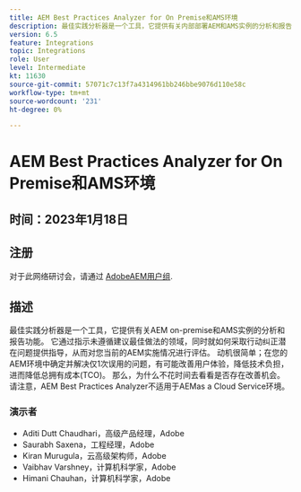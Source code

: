 ```yaml
---
title: AEM Best Practices Analyzer for On Premise和AMS环境
description: 最佳实践分析器是一个工具，它提供有关内部部署AEM和AMS实例的分析和报告功能。 它通过指示未遵循建议最佳做法的领域，同时就如何采取行动纠正潜在问题提供指导，从而对您当前的AEM实施情况进行评估。
version: 6.5
feature: Integrations
topic: Integrations
role: User
level: Intermediate
kt: 11630
source-git-commit: 57071c7c13f7a4314961bb246bbe9076d110e58c
workflow-type: tm+mt
source-wordcount: '231'
ht-degree: 0%

---
```


# AEM Best Practices Analyzer for On Premise和AMS环境

## 时间：2023年1月18日

## 注册

对于此网络研讨会，请通过 [AdobeAEM用户组](https://aem-augs.adobe.com/).

## 描述

最佳实践分析器是一个工具，它提供有关AEM on-premise和AMS实例的分析和报告功能。 它通过指示未遵循建议最佳做法的领域，同时就如何采取行动纠正潜在问题提供指导，从而对您当前的AEM实施情况进行评估。 动机很简单；在您的AEM环境中确定并解决仅1次误用的问题，有可能改善用户体验，降低技术负担，进而降低总拥有成本(TCO)。 那么，为什么不花时间去看看是否存在改善机会。
请注意，AEM Best Practices Analyzer不适用于AEMas a Cloud Service环境。

### 演示者

* Aditi Dutt Chaudhari，高级产品经理，Adobe
* Saurabh Saxena，工程经理，Adobe
* Kiran Murugula，云高级架构师，Adobe
* Vaibhav Varshney，计算机科学家，Adobe
* Himani Chauhan，计算机科学家，Adobe
